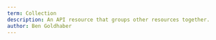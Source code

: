 ```yaml
---
term: Collection
description: An API resource that groups other resources together.
author: Ben Goldhaber
---
```


